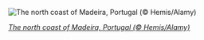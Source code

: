 
![The north coast of Madeira, Portugal (© Hemis/Alamy)](https://cn.bing.com//th?id=OHR.SaoJorgeMadeira_EN-US8002002726_1920x1080.jpg&rf=LaDigue_1920x1080.jpg&pid=hp)

*[The north coast of Madeira, Portugal (© Hemis/Alamy)](https://www.bing.com/search?q=madeira+island&form=hpcapt&filters=HpDate%3a%2220210421_0700%22)*
